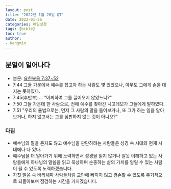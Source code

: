 ```yaml
---
layout: post
title: "2022년 1월 26일 QT"
date: 2022-01-26
categories: 매일성경
tags: [bible]
toc: true
author:
- Kangmin
---
```


## 분열이 일어나다
- 본문: [요한복음 7:37~52](https://www.bskorea.or.kr/bible/korbibReadpage.php?version=SAENEW&book=jhn&chap=7&sec=37&cVersion=&fontSize=15px&fontWeight=normal#focus)
- 7:44 그들 가운데서 예수를 잡고자 하는 사람도 몇 있었으나, 아무도 그에게 손을 대지는 못하였다.
- 7:45(후반부) ... "어찌하여 그를 끌어오지 않았느냐?"
- 7:50 그들 가운데 한 사람으로, 전에 예수를 찾아간 니고데모가 그들에게 말하였다.
- 7:51 "우리의 율법으로는, 먼저 그 사람의 말을 들어보거나, 또 그가 하는 일을 알아보거나, 하지 않고서는 그를 심판하지 않는 것이 아니오?"

### 다짐
- 예수님의 말을 듣지도 않고 예수님을 판단하려는 사람들은 성경 속 시대와 현재 시대에나 다 있다.
- 예수님을 더 알아가기 위해 노력하면서 성경을 읽지 않거나 잘못 이해하고 있는 사람들에게 하나님의 말씀을 읽고 묵상하며 순종하는 삶의 가치를 알릴 수 있는 사람이 될 수 있도록 노력하겠습니다.
- 자칫 말씀 속 바리새파 사람들처럼 교만에 빠지지 않고 겸손할 수 있도록 주기적으로 되돌아보며 점검하는 시간을 가지겠습니다.

